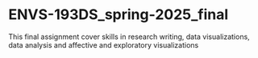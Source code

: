 # ENVS-193DS_spring-2025_final
This final assignment cover skills in research writing, data visualizations, data analysis and affective and exploratory visualizations
